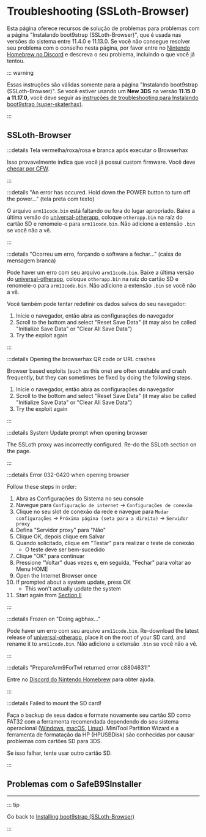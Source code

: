 # Troubleshooting (SSLoth-Browser)

Esta página oferece recursos de solução de problemas para problemas com a página "Instalando boot9strap (SSLoth-Browser)", que é usada nas versões do sistema entre 11.4.0 e 11.13.0. Se você não consegue resolver seu problema com o conselho nesta página, por favor entre no [Nintendo Homebrew no Discord](https://discord.gg/MWxPgEp) e descreva o seu problema, incluindo o que você já tentou.

::: warning

Essas instruções são válidas somente para a página "Instalando boot9strap (SSLoth-Browser)". Se você estiver usando um **New 3DS** na versão **11.15.0 a 11.17.0**, você deve seguir as [instruções de troubleshooting para Instalando boot9strap (super-skaterhax)](troubleshooting-super-skaterhax).

:::

## SSLoth-Browser

:::details Tela vermelha/roxa/rosa e branca após executar o Browserhax

Isso provavelmente indica que você já possui custom firmware. Você deve [checar por CFW](checking-for-cfw).

:::

:::details "An error has occured. Hold down the POWER button to turn off the power..." (tela preta com texto)

O arquivo `arm11code.bin` está faltando ou fora do lugar apropriado. Baixe a última versão do [universal-otherapp](https://github.com/TuxSH/universal-otherapp/releases/latest), coloque `otherapp.bin` na raíz do cartão SD e renomeie-o para `arm11code.bin`. Não adicione a extensão `.bin` se você não a vê.

:::

:::details "Ocorreu um erro, forçando o software a fechar..." (caixa de mensagem branca)

Pode haver um erro com seu arquivo `arm11code.bin`. Baixe a última versão do [universal-otherapp](https://github.com/TuxSH/universal-otherapp/releases/latest), coloque `otherapp.bin` na raíz do cartão SD e renomeie-o para `arm11code.bin`. Não adicione a extensão `.bin` se você não a vê.

Você também pode tentar redefinir os dados salvos do seu navegador:

1. Inicie o navegador, então abra as configurações do navegador
2. Scroll to the bottom and select "Reset Save Data" (it may also be called "Initialize Save Data" or "Clear All Save Data")
3. Try the exploit again

:::

:::details Opening the browserhax QR code or URL crashes

Browser based exploits (such as this one) are often unstable and crash frequently, but they can sometimes be fixed by doing the following steps.

1. Inicie o navegador, então abra as configurações do navegador
2. Scroll to the bottom and select "Reset Save Data" (it may also be called "Initialize Save Data" or "Clear All Save Data")
3. Try the exploit again

:::

:::details System Update prompt when opening browser

The SSLoth proxy was incorrectly configured. Re-do the SSLoth section on the page.

:::

:::details Error 032-0420 when opening browser

Follow these steps in order:

1. Abra as Configurações do Sistema no seu console
2. Navegue para `Configuração de internet` -> `Configurações de conexão`
3. Clique no seu slot de conexão da rede e navegue para `Mudar configurações` -> `Próxima página (seta para a direita)` -> `Servidor proxy`
4. Defina "Servidor proxy" para "Não"
5. Clique OK, depois clique em Salvar
6. Quando solicitado, clique em "Testar" para realizar o teste de conexão
   - O teste deve ser bem-sucedido
7. Clique "OK" para continuar
8. Pressione "Voltar" duas vezes e, em seguida, "Fechar" para voltar ao Menu HOME
9. Open the Internet Browser once
10. If prompted about a system update, press OK
    - This won't actually update the system
11. Start again from [Section II](installing-boot9strap-\(ssloth-browser\).html#section-ii---ssloth)

:::

:::details Frozen on "Doing agbhax..."

Pode haver um erro com seu arquivo `arm11code.bin`. Re-download the latest release of [universal-otherapp](https://github.com/TuxSH/universal-otherapp/releases/latest), place it on the root of your SD card, and rename it to `arm11code.bin`. Não adicione a extensão `.bin` se você não a vê.

:::

:::details "PrepareArm9ForTwl returned error c8804631!"

Entre no [Discord do Nintendo Homebrew](https://discord.gg/MWxPgEp) para obter ajuda.

:::

:::details Failed to mount the SD card!

Faça o backup de seus dados e formate novamente seu cartão SD como FAT32 com a ferramenta recomendada dependendo do seu sistema operacional ([Windows](formatting-sd-\(windows\)), [macOS](formatting-sd-\(mac\)), [Linux](formatting-sd-\(linux\))). MiniTool Partition Wizard e a ferramenta de formatação da HP (HPUSBDisk) são conhecidas por causar problemas com cartões SD para 3DS.

Se isso falhar, tente usar outro cartão SD.

:::

## Problemas com o SafeB9SInstaller

<!--@include: ./_include/troubleshooting-sb9si-bin.md -->

<!--@include: ./_include/troubleshooting-sb9si-common.md -->

<!--@include: ./_include/troubleshooting-get-help-common.md -->

---

::: tip

Go back to [Installing boot9strap (SSLoth-Browser)](installing-boot9strap-\(ssloth-browser\))

:::

<!--@include: ./_include/troubleshooting-return.md -->
